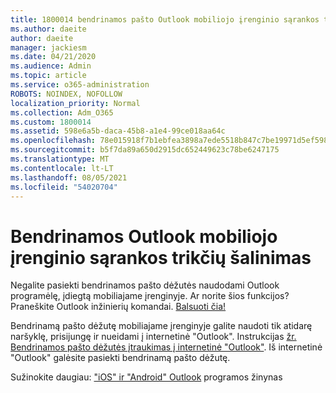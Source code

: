 ```yaml
---
title: 1800014 bendrinamos pašto Outlook mobiliojo įrenginio sąrankos trikčių šalinimas
ms.author: daeite
author: daeite
manager: jackiesm
ms.date: 04/21/2020
ms.audience: Admin
ms.topic: article
ms.service: o365-administration
ROBOTS: NOINDEX, NOFOLLOW
localization_priority: Normal
ms.collection: Adm_O365
ms.custom: 1800014
ms.assetid: 598e6a5b-daca-45b8-a1e4-99ce018aa64c
ms.openlocfilehash: 78e015918f7b1ebfea3898a7ede5518b847c7be19971d5ef59854da8b005667f
ms.sourcegitcommit: b5f7da89a650d2915dc652449623c78be6247175
ms.translationtype: MT
ms.contentlocale: lt-LT
ms.lasthandoff: 08/05/2021
ms.locfileid: "54020704"
---
```

# <a name="troubleshooting-outlook-mobile-setup-for-a-shared-mailbox"></a>Bendrinamos Outlook mobiliojo įrenginio sąrankos trikčių šalinimas

Negalite pasiekti bendrinamos pašto dėžutės naudodami Outlook programėlę, įdiegtą mobiliajame įrenginyje. Ar norite šios funkcijos? Praneškite Outlook inžinierių komandai. [Balsuoti čia!](https://go.microsoft.com/fwlink/?linked=862116)
  
Bendrinamą pašto dėžutę mobiliajame įrenginyje galite naudoti tik atidarę naršyklę, prisijungę ir nueidami į internetinė "Outlook". Instrukcijas [žr. Bendrinamos pašto dėžutės įtraukimas į internetinė "Outlook"](https://support.office.com/article/add-a-shared-mailbox-to-outlook-on-the-web-98b5a90d-4e38-415d-a030-f09a4cd28207). Iš internetinė "Outlook" galėsite pasiekti bendrinamą pašto dėžutę.
  
Sužinokite daugiau: ["iOS" ir "Android" Outlook](https://support.office.com/article/Get-in-app-help-for-Outlook-for-iOS-and-Android-218a22d1-9fa5-4889-b689-de1c63493243) programos žinynas
  


